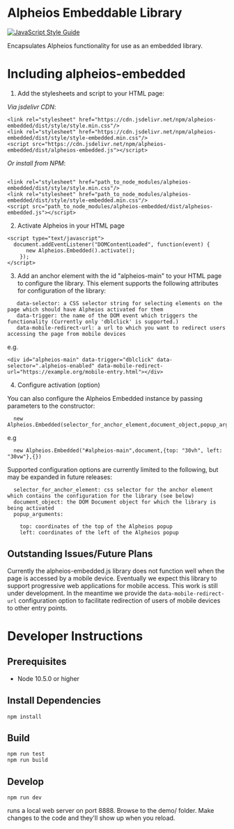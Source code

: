 # Alpheios Embeddable Library

[![JavaScript Style Guide](https://img.shields.io/badge/code_style-standard-brightgreen.svg)](https://standardjs.com)

Encapsulates Alpheios functionality for use as an embedded library.

# Including alpheios-embedded

1. Add the stylesheets and script to your HTML page:

*Via jsdelivr CDN*:

```
<link rel="stylesheet" href="https://cdn.jsdelivr.net/npm/alpheios-embedded/dist/style/style.min.css"/>
<link rel="stylesheet" href="https://cdn.jsdelivr.net/npm/alpheios-embedded/dist/style/style-embedded.min.css"/>
<script src="https://cdn.jsdelivr.net/npm/alpheios-embedded/dist/alpheios-embedded.js"></script>
```

*Or install from NPM*:

```npm install alpheios-embedded
```

```
<link rel="stylesheet" href="path_to_node_modules/alpheios-embedded/dist/style/style.min.css"/>
<link rel="stylesheet" href="path_to_node_modules/alpheios-embedded/dist/style/style-embedded.min.css"/>
<script src="path_to_node_modules/alpheios-embedded/dist/alpheios-embedded.js"></script>
```
2. Activate Alpheios in your HTML page
```
<script type="text/javascript">
  document.addEventListener("DOMContentLoaded", function(event) {
      new Alpheios.Embedded().activate();
    });
</script>
```

3. Add an anchor element with the id "alpheios-main" to your HTML page to configure the library. This element supports the following attributes for configuration of the library:

```
   data-selector: a CSS selector string for selecting elements on the page which should have Alpheios activated for them
   data-trigger: the name of the DOM event which triggers the functionality (Currently only 'dblclick' is supported.)
   data-mobile-redirect-url: a url to which you want to redirect users accessing the page from mobile devices
```

   e.g.

```
<div id="alpheios-main" data-trigger="dblclick" data-selector=".alpheios-enabled" data-mobile-redirect-url="https://example.org/mobile-entry.html"></div>
```

4. Configure activation (option)

You can also configure the Alpheios Embedded instance by passing parameters to the constructor:

```
  new Alpheios.Embedded(selector_for_anchor_element,document_object,popup_arguments,panel_arguments)
```

e.g

```
  new Alpheios.Embedded("#alpheios-main",document,{top: "30vh", left: "30vw"},{})
```

Supported configuration options are currently limited to the following, but may be expanded in future releases:

```
  selector_for_anchor_element: css selector for the anchor element which contains the configuration for the library (see below)
  document_object: the DOM Document object for which the library is being activated
  popup_arguments:

    top: coordinates of the top of the Alpheios popup
    left: coordinates of the left of the Alpheios popup
```

## Outstanding Issues/Future Plans

Currently the alpheios-embedded.js library does not function well when the page is accessed by a mobile device. Eventually we expect this library to support progressive web applications for mobile access. This work is still under development. In the meantime we provide the `data-mobile-redirect-url` configuration option to facilitate redirection of users of mobile devices to other entry points.


# Developer Instructions

## Prerequisites

  * Node 10.5.0 or higher

## Install Dependencies

```
npm install
```

## Build

```
npm run test
npm run build
```

## Develop

```
npm run dev
```

runs a local web server on port 8888. Browse to the demo/ folder. Make changes to the code and they'll show up when you reload.

